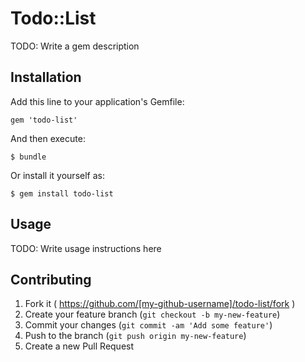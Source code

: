# Todo::List

TODO: Write a gem description

## Installation

Add this line to your application's Gemfile:

    gem 'todo-list'

And then execute:

    $ bundle

Or install it yourself as:

    $ gem install todo-list

## Usage

TODO: Write usage instructions here

## Contributing

1. Fork it ( https://github.com/[my-github-username]/todo-list/fork )
2. Create your feature branch (`git checkout -b my-new-feature`)
3. Commit your changes (`git commit -am 'Add some feature'`)
4. Push to the branch (`git push origin my-new-feature`)
5. Create a new Pull Request
